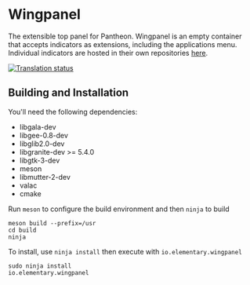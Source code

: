 # Wingpanel
The extensible top panel for Pantheon. Wingpanel is an empty container that accepts indicators as extensions, including the applications menu. Individual indicators are hosted in their own repositories [here](https://github.com/search?q=topic%3Awingpanel+org%3Aelementary&type=Repositories).

[![Translation status](https://l10n.elementary.io/widgets/wingpanel/-/wingpanel/svg-badge.svg)](https://l10n.elementary.io/engage/wingpanel/?utm_source=widget)

## Building and Installation

You'll need the following dependencies:

* libgala-dev
* libgee-0.8-dev
* libglib2.0-dev
* libgranite-dev >= 5.4.0
* libgtk-3-dev
* meson
* libmutter-2-dev
* valac
* cmake

Run `meson` to configure the build environment and then `ninja` to build

    meson build --prefix=/usr
    cd build
    ninja

To install, use `ninja install` then execute with `io.elementary.wingpanel`

    sudo ninja install
    io.elementary.wingpanel

